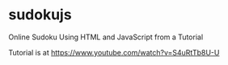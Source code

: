 # sudokujs
Online Sudoku Using HTML and JavaScript from a Tutorial

Tutorial is at https://www.youtube.com/watch?v=S4uRtTb8U-U
